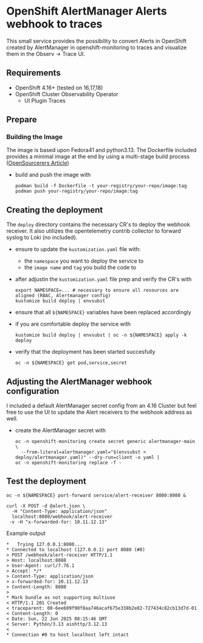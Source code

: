 # OpenShift AlertManager Alerts webhook to traces

This small service provides the possibility to convert Alerts in OpenShift created by AlertManager in openshift-monitoring to traces and
visualize them in the Observ -> Trace UI.

## Requirements

* OpenShift 4.16+ (tested on 16,17,18)
* OpenShift Cluster Observability Operator 
    * UI Plugin Traces 


## Prepare 

### Building the Image 

The image is based upon Fedora41 and python3.13. The Dockerfile included provides a minimal image at the end by using a multi-stage
build process ([OpenSourcerers Article](https://www.opensourcerers.org/2025/01/27/lower-your-container-image-size-and-improve-compliance/))

* build and push the image with 
    ```
    podman build -f Dockerfile -t your-registry/your-repo/image:tag
    podman push your-registry/your-repo/image:tag
    ```


## Creating the deployment

The `deploy` directory contains the necessary CR's to deploy the webhook receiver. It also utilizes the opentelemetry contrib collector to
forward syslog to Loki (no included). 

* ensure to update the `kustomization.yaml` file with:
    * the `namespace` you want to deploy the service to
    * the `image name` and `tag` you build the code to

* after adjustin the `kustomization.yaml` file prep and verify the CR's with
    ```
    export NAMESPACE=... # necessary to ensure all resources are aligned (RBAC, Alertmanager config)
    kustomize build deploy | envsubst 
    ```

* ensure that all `${NAMESPACE}` variables have been replaced accordingly

* if you are comfortable deploy the service with 
    ```
    kustomize build deploy | envsubst | oc -n ${NAMESPACE} apply -k deploy
    ``` 

* verify that the deployment has been started succesfully 
    ```
    oc -n ${NAMESPACE} get pod,service,secret
    ```

## Adjusting the AlertManager webhook configuration

I included a default AlertManager secret config from an 4.16 Cluster but feel free to use the UI to update the Alert receivers to the webhook 
address as well.

* create the AlertManager secret with
    ```
    oc -n openshift-monitoring create secret generic alertmanager-main \
      --from-literal=alertmanager.yaml="$(envsubst < deploy/alertmanager.yaml)" --dry-run=client -o yaml |
    oc -n openshift-monitoring replace -f -
    ```

## Test the deployment

```
oc -n ${NAMESPACE} port-forward service/alert-receiver 8080:8080 & 

curl -X POST -d @alert.json \
  -H "Content-Type: application/json" 
  localhost:8080/webhook/alert-receiver
 -v -H "x-forwarded-for: 10.11.12.13"
```

Example output
```
*   Trying 127.0.0.1:8080...
* Connected to localhost (127.0.0.1) port 8080 (#0)
> POST /webhook/alert-receiver HTTP/1.1
> Host: localhost:8088
> User-Agent: curl/7.76.1
> Accept: */*
> Content-Type: application/json
> x-forwarded-for: 10.11.12.13
> Content-Length: 8080
> 
* Mark bundle as not supporting multiuse
< HTTP/1.1 201 Created
< traceparent: 00-6ee609f90f8aa746acaf675e338b2e82-727434c82cb13d7d-01
< Content-Length: 0
< Date: Sun, 22 Jun 2025 08:15:46 GMT
< Server: Python/3.13 aiohttp/3.12.13
< 
* Connection #0 to host localhost left intact
```
